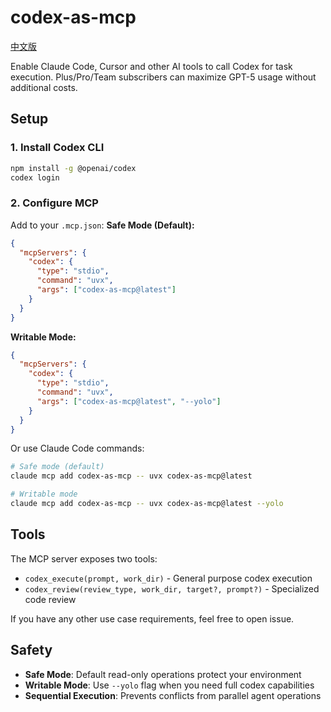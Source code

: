 # codex-as-mcp

[中文版](./README.zh-CN.md)

Enable Claude Code, Cursor and other AI tools to call Codex for task execution. Plus/Pro/Team subscribers can maximize GPT-5 usage without additional costs.

## Setup

### 1. Install Codex CLI
```bash
npm install -g @openai/codex
codex login
```

### 2. Configure MCP

Add to your `.mcp.json`:
**Safe Mode (Default):**
```json
{
  "mcpServers": {
    "codex": {
      "type": "stdio",
      "command": "uvx",
      "args": ["codex-as-mcp@latest"]
    }
  }
}
```

**Writable Mode:**
```json
{
  "mcpServers": {
    "codex": {
      "type": "stdio",
      "command": "uvx",
      "args": ["codex-as-mcp@latest", "--yolo"]
    }
  }
}
```

Or use Claude Code commands:
```bash
# Safe mode (default)
claude mcp add codex-as-mcp -- uvx codex-as-mcp@latest

# Writable mode
claude mcp add codex-as-mcp -- uvx codex-as-mcp@latest --yolo
```

## Tools

The MCP server exposes two tools:
- `codex_execute(prompt, work_dir)` - General purpose codex execution
- `codex_review(review_type, work_dir, target?, prompt?)` - Specialized code review

If you have any other use case requirements, feel free to open issue.

## Safety

- **Safe Mode**: Default read-only operations protect your environment
- **Writable Mode**: Use `--yolo` flag when you need full codex capabilities
- **Sequential Execution**: Prevents conflicts from parallel agent operations